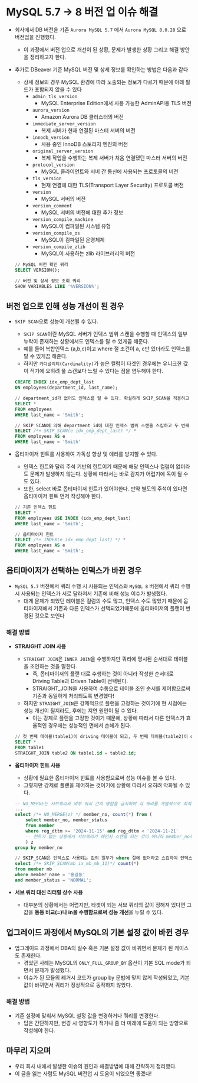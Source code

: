 # MySQL 5.7 → 8 버전 업 이슈 해결

- 회사에서 DB 버전을 기존 `Aurora MySQL 5.7` 에서 `Aurora MySQL 8.0.28` 으로 버전업을 진행했다.
    - 이 과정에서 버전 업으로 개선이 된 상황, 문제가 발생한 상황 그리고 해결 방안을 정리하고자 한다.
- 추가로 DBeaver 기준 MySQL 버전 및 상세 정보를 확인하는 방법은 다음과 같다
    - 상세 정보의 경우 MySQL 환경에 따라 노출되는 정보가 다르기 때문에 아래 필드가 포함되지 않을 수 있다
        - `admin_tls_version`
            - MySQL Enterprise Edition에서 사용 가능한 AdminAPI용 TLS 버전
        - `aurora_version`
            - Amazon Aurora DB 클러스터의 버전
        - `immediate_server_version`
            - 복제 서버가 현재 연결된 마스터 서버의 버전
        - `innodb_version`
            - 사용 중인 InnoDB 스토리지 엔진의 버전
        - `original_server_version`
            - 복제 작업을 수행하는 복제 서버가 처음 연결됐던 마스터 서버의 버전
        - `protocol_version`
            - MySQL 클라이언트와 서버 간 통신에 사용되는 프로토콜의 버전
        - `tls_version`
            - 현재 연결에 대한 TLS(Transport Layer Security) 프로토콜 버전
        - `version`
            - MySQL 서버의 버전
        - `version_comment`
            - MySQL 서버의 버전에 대한 추가 정보
        - `version_compile_machine`
            - MySQL이 컴파일된 시스템 유형
        - `version_compile_os`
            - MySQL이 컴파일된 운영체제
        - `version_compile_zlib`
            - MySQL이 사용하는 zlib 라이브러리의 버전

    ```sql
    // MySQL 버전 확인 쿼리
    SELECT VERSION();
    
    // 버전 및 상세 정보 조회 쿼리
    SHOW VARIABLES LIKE '%VERSION%';
    ```


## 버전 업으로 인해 성능 개선이 된 경우

- `SKIP SCAN`으로 성능이 개선될 수 있다.
    - `SKIP SCAN`이란 MySQL 서버가 인덱스 범위 스캔을 수행할 때 인덱스의 일부 누락이 존재하는 상황에서도 인덱스를 탈 수 있게끔 해준다.
    - 예를 들어 복합인덱스 (a,b,c)이고 where 절 조건이 a, c만 있더라도 인덱스를 탈 수 있게끔 해준다.
    - 하지만 `카디널리티(Cardinality)`가 높은 컬럼이 타겟인 경우에는 유니크한 값이 적기에 오히려 풀 스캔보다 느릴 수 있다는 점을 염두해야 한다.

    ```sql
    CREATE INDEX idx_emp_dept_last 
    ON employees(department_id, last_name);
    
    // department_id가 없어도 인덱스를 탈 수 있다. 확실하게 SKIP_SCAN을 적용하고 싶다면 옵티마이즈 힌트를 사용해야 한다.
    SELECT * 
    FROM employees 
    WHERE last_name = 'Smith';
    
    // SKIP_SCAN에 의해 department_id에 대한 인덱스 범위 스캔을 스킵하고 두 번째 인덱스와 비교한다. department_id의 카디널리티가 낮을수록 이득을 볼 수 있다!
    SELECT /*+ SKIP_SCAN(e idx_emp_dept_last) */ *
    FROM employees AS e
    WHERE last_name = 'Smith'
    ```

- 옵티마이저 힌트를 사용하여 가독성 향상 및 에러를 방지할 수 있다.
    - 인덱스 힌트와 달리 주석 기반의 힌트이기 때문에 해당 인덱스나 컬럼이 없더라도 문제가 발생하지 않는다. 상황에 따라서는 바로 감지가 어렵기에 독이 될 수도 있다.
    - 또한, select 바로 옵티마이저 힌트가 있어야한다. 만약 별도의 주석이 있다면 옵티마이저 힌트 먼저 작성해야 한다.

    ```sql
    // 기존 인덱스 힌트
    SELECT *
    FROM employees USE INDEX (idx_emp_dept_last)
    WHERE last_name = 'Smith';
    
    // 옵티마이저 힌트
    SELECT /*+ INDEX(e idx_emp_dept_last) */ *
    FROM employees AS e
    WHERE last_name = 'Smith';
    ```


## 옵티마이저가 선택하는 인덱스가 바뀐 경우

- `MySQL 5.7` 버전에서 쿼리 수행 시 사용되는 인덱스와 `MySQL 8` 버전에서 쿼리 수행 시 사용되는 인덱스가 서로 달라져서 기존에 비해 성능 이슈가 발생했다.
    - 대게 문제가 되었던 테이블은 컬럼의 수도 많고, 인덱스 수도 많았기 때문에 옵티마이저에서 기존과 다른 인덱스가 선택되었기때문에 옵티마이저의 플랜이 변경된 것으로 보인다

### 해결 방법

- **STRAIGHT JOIN 사용**
    - `STRAIGHT JOIN`은 `INNER JOIN`을 수행하지만 쿼리에 명시된 순서대로 테이블을 조인하는 것을 말한다.
        - 즉, 옵티마이저의 플랜 대로 수행하는 것이 아니라 작성한 순서대로 Driving Table과 Driven Table이 선택된다.
        - STRAIGHT_JOIN을 사용하여 수동으로 테이블 조인 순서를 제어함으로써 기존과 동일하게 처리되도록 변경했다!
    - 하지만 `STRAIGHT_JOIN`은 강제적으로 플랜을 고정하는 것이기에 현 시점에는 성능 개선이 될지라도, 후에는 지연 원인이 될 수 있다.
        - 이는 강제로 플랜을 고정한 것이기 때문에, 상황에 따라서 다른 인덱스가 효율적인 경우에는 성능적인 면에서 손해가 된다.

    ```sql
    // 첫 번째 테이블(table1)이 driving 테이블이 되고, 두 번째 테이블(table2)이 driven 테이블이 된다.
    SELECT *
    FROM table1
    STRAIGHT_JOIN table2 ON table1.id = table2.id;
    ```

- **옵티마이저 힌트 사용**
    - 상황에 필요한 옵티마이저 힌트를 사용함으로써 성능 이슈를 볼 수 있다.
    - 그렇지만 강제로 플랜을 제어하는 것이기에 상황에 따라서 오히려 악화될 수 있다.

    ```sql
    -- NO_MERGE는 서브쿼리와 외부 쿼리 간의 병합을 금지하여 각 쿼리를 개별적으로 최적화하는 데 도움을 준다. 일반적인 상황에서 서브쿼리가 있는 쿼리를 최적화할 때 병합 옵티마이저가 서브쿼리를 외부 쿼리와 병합하지만, 항상 성능에 도움을 주지 않기에 필요한 상황에서 사용하면 된다.
    ...
    select /*+ NO_MERGE(z) */ member_no, count(*) from (
        select member_no, member_status
        from member
        where reg_dttm >= '2024-11-15' and reg_dttm < '2024-11-21' 
        -- 힌트가 없는 상황에서 서브쿼리가 레인지 스캔을 타는 것이 아니라 member_no로 수행되었기에 성능 이슈가 발생했다.
        ) z
    group by member_no
    
    // SKIP_SCAN은 인덱스로 사용되는 값의 일부가 where 절에 없더라고 스킵하여 인덱스를 타도록한다. 위에서 계속 말했듯이 스킵 대상의 카디널리티에 따라 성능이 달라진다
    select /*+ SKIP_SCAN(mb ix_mb_mb_11)*/ count(*)
    from member mb
    where member_name = '홍길동'
    and member_status = 'NORMAL';
    ```

- **서브 쿼리 대신 리터럴 상수 사용**
    - 대부분의 상황에서는 어렵지만, 타겟이 되는 서브 쿼리의 값이 정해져 있다면 그 값을 **동등 비교(=)나 in을 수행함으로써 성능 개선**을 누릴 수 있다.

## 업그레이드 과정에서 MySQL의 기본 설정 값이 바뀐 경우

- 업그레이드 과정에서 DBA의 실수 혹은 기본 설정 값이 바뀌면서 문제가 된 케이스도 존재한다.
    - 겪었던 사례는 MySQL의 `ONLY_FULL_GROUP_BY` 옵션이 기본 SQL mode가 되면서 문제가 발생했다.
    - 이슈가 된 모듈의 레거시 코드가 group by 문법에 맞지 않게 작성되었고, 기본 값이 바뀌면서 쿼리가 정상적으로 동작하지 않았다.

### 해결 방법

- 기존 설정에 맞춰서 MySQL 설정 값을 변경하거나 쿼리를 변경한다.
    - 답은 간단하지만, 변경 시 영향도가 적거나 좀 더 미래에 도움이 되는 방향으로 작성해야 한다.

## 마무리 지으며

- 우리 회사 내에서 발생한 이슈의 원인과 해결방법에 대해 간략하게 정리했다.
- 이 글을 읽는 사람도 MySQL 버전업 시 도움이 되었으면 좋겠다!